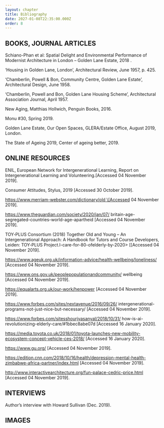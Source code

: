 ```yaml
---
layout: chapter
title: Bibliography
date: 2027-01-08T22:35:00.000Z
order: 8
---
```

## BOOKS, JOURNAL ARTICLES 

Schiano-Phan et al: Spatial Delight and Environmental Performance of Modernist Architecture in London – Golden Lane Estate, 2018 . 

‘Housing in Golden Lane, London’, Architectural Review, June 1957, p. 425. 

‘Chamberlin, Powell & Bon, Community Centre, Golden Lane Estate’, Architectural Design, June 1958. 

‘Chamberlin, Powell and Bon, Golden Lane Housing Scheme’, Architectural Association Journal, April 1957. 

New Aging, Matthias Hollwich, Penguin Books, 2016. 

Monu #30, Spring 2019. 

Golden Lane Estate, Our Open Spaces, GLERA/Estate Office, August 2019, London. 

The State of Ageing 2019, Center of ageing better, 2019. 

## ONLINE RESOURCES 

ENIL, European Network for Intergenerational Learning, Report on Intergenerational Learning and Volunteering.\[Accessed 04 November 2019]. 

Consumer Attitudes, Stylus, 2019 \[Accessed 30 October 2019]. 

https://www.merriam-webster.com/dictionary/old \[Accessed 04 November 2019]. 

https://www.theguardian.com/society/2020/jan/07/ britain-age-segregated-countries-world-age-apartheid \[Accessed 04 November 2019]. 

TOY‑PLUS Consortium (2018) Together Old and Young – An Intergenerational Approach: A Handbook for Tutors and Course Developers, Leiden: TOY‑PLUS Project.l-care-for-80-ofelderly-by-2020> \[[Accessed 04 November 2019]. 

https://www.ageuk.org.uk/information-advice/health-wellbeing/loneliness/ \[Accessed 04 November 2019]. 

https://www.ons.gov.uk/peoplepopulationandcommunity/ wellbeing \[Accessed 04 November 2019]. 

https://equalarts.org.uk/our-work/henpower \[Accessed 04 November 2019]. 

https://www.forbes.com/sites/nextavenue/2016/09/26/ intergenerational-programs-not-just-nice-but-necessary/ \[Accessed 04 November 2019]. 

https://www.forbes.com/sitesshourjyasanyal/2018/10/31/ how-is-ai-revolutionizing-elderly-care/#1bbec8abe07d \[Accessed 16 January 2020]. 

https://media.toyota.co.uk/2018/01/toyota-launches-new-mobility-ecosystem-concept-vehicle-ces-2018/ \[Accessed 16 January 2020]. 

https://www.gu.org/ \[Accessed 04 November 2019]. 

https://edition.cnn.com/2018/10/16/health/depression-mental-health-zimbabwe-africa-partner/index.html \[Accessed 04 November 2019]. 

http://www.interactivearchitecture.org/fun-palace-cedric-price.html \[Accessed 04 November 2019]. 

## **INTERVIEWS** 

Author’s interview with Howard Sullivan (Dec. 2019). 

## IMAGES
